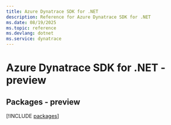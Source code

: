 ```yaml
---
title: Azure Dynatrace SDK for .NET
description: Reference for Azure Dynatrace SDK for .NET
ms.date: 08/19/2025
ms.topic: reference
ms.devlang: dotnet
ms.service: dynatrace
---
```

# Azure Dynatrace SDK for .NET - preview
## Packages - preview
[!INCLUDE [packages](dynatrace-index.md)]